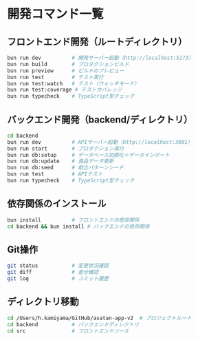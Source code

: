 # 開発コマンド一覧

## フロントエンド開発（ルートディレクトリ）
```bash
bun run dev          # 開発サーバー起動（http://localhost:5173）
bun run build        # プロダクションビルド
bun run preview      # ビルドのプレビュー
bun run test         # テスト実行
bun run test:watch   # テスト（ウォッチモード）
bun run test:coverage # テストカバレッジ
bun run typecheck    # TypeScript型チェック
```

## バックエンド開発（backend/ディレクトリ）
```bash
cd backend
bun run dev          # APIサーバー起動（http://localhost:3001）
bun run start        # プロダクション実行
bun run db:setup     # データベース初期化＋データインポート
bun run db:update    # 食品データ更新
bun run db:seed      # 献立パターンシード
bun run test         # APIテスト
bun run typecheck    # TypeScript型チェック
```

## 依存関係のインストール
```bash
bun install          # フロントエンドの依存関係
cd backend && bun install # バックエンドの依存関係
```

## Git操作
```bash
git status           # 変更状況確認
git diff             # 差分確認
git log              # コミット履歴
```

## ディレクトリ移動
```bash
cd /Users/h.kamiyama/GitHub/asatan-app-v2  # プロジェクトルート
cd backend           # バックエンドディレクトリ
cd src               # フロントエンドソース
```